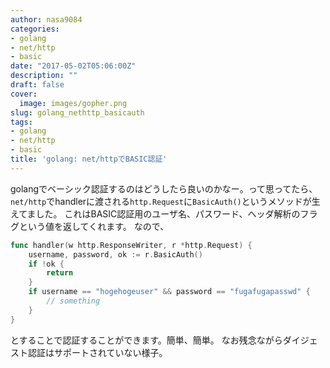 ```yaml
---
author: nasa9084
categories:
- golang
- net/http
- basic
date: "2017-05-02T05:06:00Z"
description: ""
draft: false
cover:
  image: images/gopher.png
slug: golang_nethttp_basicauth
tags:
- golang
- net/http
- basic
title: 'golang: net/httpでBASIC認証'
---
```



golangでベーシック認証するのはどうしたら良いのかなー。って思ってたら、`net/http`でhandlerに渡される`http.Request`に`BasicAuth()`というメソッドが生えてました。
これはBASIC認証用のユーザ名、パスワード、ヘッダ解析のフラグという値を返してくれます。
なので、

``` go
func handler(w http.ResponseWriter, r *http.Request) {
    username, password, ok := r.BasicAuth()
    if !ok {
        return
    }
    if username == "hogehogeuser" && password == "fugafugapasswd" {
        // something
    }
}
```

とすることで認証することができます。簡単、簡単。
なお残念ながらダイジェスト認証はサポートされていない様子。

